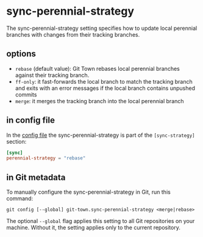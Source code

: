 # sync-perennial-strategy

The sync-perennial-strategy setting specifies how to update local perennial
branches with changes from their tracking branches.

## options

- `rebase` (default value): Git Town rebases local perennial branches against
  their tracking branch.
- `ff-only`: it fast-forwards the local branch to match the tracking branch and
  exits with an error messages if the local branch contains unpushed commits
- `merge`: it merges the tracking branch into the local perennial branch

## in config file

In the [config file](../configuration-file.md) the sync-perennial-strategy is
part of the `[sync-strategy]` section:

```toml
[sync]
perennial-strategy = "rebase"
```

## in Git metadata

To manually configure the sync-perennial-strategy in Git, run this command:

```wrap
git config [--global] git-town.sync-perennial-strategy <merge|rebase>
```

The optional `--global` flag applies this setting to all Git repositories on
your machine. Without it, the setting applies only to the current repository.
